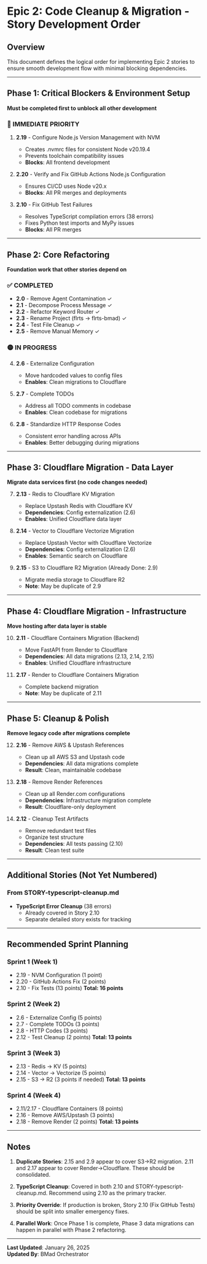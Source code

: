 # Epic 2: Code Cleanup & Migration - Story Development Order

## Overview
This document defines the logical order for implementing Epic 2 stories to ensure smooth development flow with minimal blocking dependencies.

---

## Phase 1: Critical Blockers & Environment Setup
**Must be completed first to unblock all other development**

### 🔴 IMMEDIATE PRIORITY
1. **2.19** - Configure Node.js Version Management with NVM
   - Creates .nvmrc files for consistent Node v20.19.4
   - Prevents toolchain compatibility issues
   - **Blocks**: All frontend development

2. **2.20** - Verify and Fix GitHub Actions Node.js Configuration  
   - Ensures CI/CD uses Node v20.x
   - **Blocks**: All PR merges and deployments

3. **2.10** - Fix GitHub Test Failures
   - Resolves TypeScript compilation errors (38 errors)
   - Fixes Python test imports and MyPy issues
   - **Blocks**: All PR merges

---

## Phase 2: Core Refactoring
**Foundation work that other stories depend on**

### ✅ COMPLETED
- **2.0** - Remove Agent Contamination ✓
- **2.1** - Decompose Process Message ✓
- **2.2** - Refactor Keyword Router ✓
- **2.3** - Rename Project (flrts → flrts-bmad) ✓
- **2.4** - Test File Cleanup ✓
- **2.5** - Remove Manual Memory ✓

### 🟡 IN PROGRESS
4. **2.6** - Externalize Configuration
   - Move hardcoded values to config files
   - **Enables**: Clean migrations to Cloudflare

5. **2.7** - Complete TODOs
   - Address all TODO comments in codebase
   - **Enables**: Clean codebase for migrations

6. **2.8** - Standardize HTTP Response Codes
   - Consistent error handling across APIs
   - **Enables**: Better debugging during migrations

---

## Phase 3: Cloudflare Migration - Data Layer
**Migrate data services first (no code changes needed)**

7. **2.13** - Redis to Cloudflare KV Migration
   - Replace Upstash Redis with Cloudflare KV
   - **Dependencies**: Config externalization (2.6)
   - **Enables**: Unified Cloudflare data layer

8. **2.14** - Vector to Cloudflare Vectorize Migration
   - Replace Upstash Vector with Cloudflare Vectorize
   - **Dependencies**: Config externalization (2.6)
   - **Enables**: Semantic search on Cloudflare

9. **2.15** - S3 to Cloudflare R2 Migration (Already Done: 2.9)
   - Migrate media storage to Cloudflare R2
   - **Note**: May be duplicate of 2.9

---

## Phase 4: Cloudflare Migration - Infrastructure
**Move hosting after data layer is stable**

10. **2.11** - Cloudflare Containers Migration (Backend)
    - Move FastAPI from Render to Cloudflare
    - **Dependencies**: All data migrations (2.13, 2.14, 2.15)
    - **Enables**: Unified Cloudflare infrastructure

11. **2.17** - Render to Cloudflare Containers Migration
    - Complete backend migration
    - **Note**: May be duplicate of 2.11

---

## Phase 5: Cleanup & Polish
**Remove legacy code after migrations complete**

12. **2.16** - Remove AWS & Upstash References
    - Clean up all AWS S3 and Upstash code
    - **Dependencies**: All data migrations complete
    - **Result**: Clean, maintainable codebase

13. **2.18** - Remove Render References
    - Clean up all Render.com configurations
    - **Dependencies**: Infrastructure migration complete
    - **Result**: Cloudflare-only deployment

14. **2.12** - Cleanup Test Artifacts
    - Remove redundant test files
    - Organize test structure
    - **Dependencies**: All tests passing (2.10)
    - **Result**: Clean test suite

---

## Additional Stories (Not Yet Numbered)

### From STORY-typescript-cleanup.md
- **TypeScript Error Cleanup** (38 errors)
  - Already covered in Story 2.10
  - Separate detailed story exists for tracking

---

## Recommended Sprint Planning

### Sprint 1 (Week 1)
- 2.19 - NVM Configuration (1 point)
- 2.20 - GitHub Actions Fix (2 points)
- 2.10 - Fix Tests (13 points)
**Total: 16 points**

### Sprint 2 (Week 2)
- 2.6 - Externalize Config (5 points)
- 2.7 - Complete TODOs (3 points)
- 2.8 - HTTP Codes (3 points)
- 2.12 - Test Cleanup (2 points)
**Total: 13 points**

### Sprint 3 (Week 3)
- 2.13 - Redis → KV (5 points)
- 2.14 - Vector → Vectorize (5 points)
- 2.15 - S3 → R2 (3 points if needed)
**Total: 13 points**

### Sprint 4 (Week 4)
- 2.11/2.17 - Cloudflare Containers (8 points)
- 2.16 - Remove AWS/Upstash (3 points)
- 2.18 - Remove Render (2 points)
**Total: 13 points**

---

## Notes

1. **Duplicate Stories**: 2.15 and 2.9 appear to cover S3→R2 migration. 2.11 and 2.17 appear to cover Render→Cloudflare. These should be consolidated.

2. **TypeScript Cleanup**: Covered in both 2.10 and STORY-typescript-cleanup.md. Recommend using 2.10 as the primary tracker.

3. **Priority Override**: If production is broken, Story 2.10 (Fix GitHub Tests) should be split into smaller emergency fixes.

4. **Parallel Work**: Once Phase 1 is complete, Phase 3 data migrations can happen in parallel with Phase 2 refactoring.

---

**Last Updated**: January 26, 2025  
**Updated By**: BMad Orchestrator